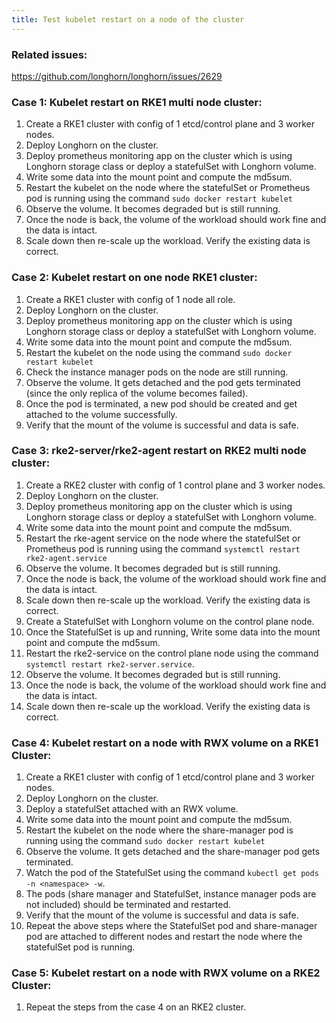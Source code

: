 ```yaml
---
title: Test kubelet restart on a node of the cluster
---
```


### Related issues:
https://github.com/longhorn/longhorn/issues/2629

### Case 1: Kubelet restart on RKE1 multi node cluster:
1. Create a RKE1 cluster with config of 1 etcd/control plane and 3 worker nodes.
2. Deploy Longhorn on the cluster.
3. Deploy prometheus monitoring app on the cluster which is using Longhorn storage class or deploy a statefulSet with Longhorn volume.
4. Write some data into the mount point and compute the md5sum.
5. Restart the kubelet on the node where the statefulSet or Prometheus pod is running using the command `sudo docker restart kubelet`
6. Observe the volume. It becomes degraded but is still running. 
7. Once the node is back, the volume of the workload should work fine and the data is intact.
8. Scale down then re-scale up the workload. Verify the existing data is correct.

### Case 2: Kubelet restart on one node RKE1 cluster:
1. Create a RKE1 cluster with config of 1 node all role.
2. Deploy Longhorn on the cluster.
3. Deploy prometheus monitoring app on the cluster which is using Longhorn storage class or deploy a statefulSet with Longhorn volume.
4. Write some data into the mount point and compute the md5sum.
5. Restart the kubelet on the node using the command `sudo docker restart kubelet`
6. Check the instance manager pods on the node are still running.
7. Observe the volume. It gets detached and the pod gets terminated (since the only replica of the volume becomes failed).
8. Once the pod is terminated, a new pod should be created and get attached to the volume successfully.
9. Verify that the mount of the volume is successful and data is safe.

### Case 3: rke2-server/rke2-agent restart on RKE2 multi node cluster:
1. Create a RKE2 cluster with config of 1 control plane and 3 worker nodes.
2. Deploy Longhorn on the cluster.
3. Deploy prometheus monitoring app on the cluster which is using Longhorn storage class or deploy a statefulSet with Longhorn volume.
4. Write some data into the mount point and compute the md5sum.
5. Restart the rke-agent service on the node where the statefulSet or Prometheus pod is running using the command `systemctl restart rke2-agent.service`
6. Observe the volume. It becomes degraded but is still running.
7. Once the node is back, the volume of the workload should work fine and the data is intact.
8. Scale down then re-scale up the workload. Verify the existing data is correct.
9. Create a StatefulSet with Longhorn volume on the control plane node.
10. Once the StatefulSet is up and running, Write some data into the mount point and compute the md5sum.
11. Restart the rke2-service on the control plane node using the command `systemctl restart rke2-server.service`.
12. Observe the volume. It becomes degraded but is still running.
13. Once the node is back, the volume of the workload should work fine and the data is intact.
14. Scale down then re-scale up the workload. Verify the existing data is correct.

### Case 4: Kubelet restart on a node with RWX volume on a RKE1 Cluster:
1. Create a RKE1 cluster with config of 1 etcd/control plane and 3 worker nodes.
2. Deploy Longhorn on the cluster.
3. Deploy a statefulSet attached with an RWX volume.
4. Write some data into the mount point and compute the md5sum.
5. Restart the kubelet on the node where the share-manager pod is running using the command `sudo docker restart kubelet`
6. Observe the volume. It gets detached and the share-manager pod gets terminated.
7. Watch the pod of the StatefulSet using the command `kubectl get pods -n <namespace> -w`.
8. The pods (share manager and StatefulSet, instance manager pods are not included) should be terminated and restarted.
9. Verify that the mount of the volume is successful and data is safe.
10. Repeat the above steps where the StatefulSet pod and share-manager pod are attached to different nodes and restart the node where the statefulSet pod is running.

### Case 5: Kubelet restart on a node with RWX volume on a RKE2 Cluster:
1. Repeat the steps from the case 4 on an RKE2 cluster.
